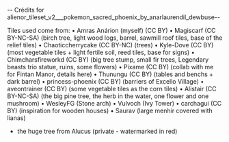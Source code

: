 -- Crédits for alienor_tileset_v2___pokemon_sacred_phoenix_by_anarlaurendil_dewbuse--

Tiles used come from:
• Amras Anárion (myself) (CC BY)
• Magiscarf (CC BY-NC-SA) (birch tree, light wood logs, barrel, sawmill roof tiles, base of the relief tiles)
• Chaoticcherrycake (CC BY-NC) (trees)
• Kyle-Dove (CC BY) (most vegetable tiles + light fertile soil, reed tiles, base for signs)
• Chimcharsfireworkd (CC BY) (big tree stump, small fir trees, Legendary beasts trio statue, ruins, some flowers)
• Pixame (CC BY) (collab with me for Fintan Manor, details here)
• Thunungu (CC BY) (tables and benchs + dark barrel)
• princess-phoenix (CC BY) (barriers of Excello Village)
• aveontrainer (CC BY) (some vegetable tiles as the corn tiles)
• Alistair (CC BY-NC-SA) (the big pine tree, the herb in the water, one flower and one mushroom)
• WesleyFG (Stone arch)
• Vulvoch (Ivy Tower)
• carchagui (CC BY) (inspiration for wooden houses)
• Saurav (large menhir covered with lianas)
+ the huge tree from Alucus (private - watermarked in red)